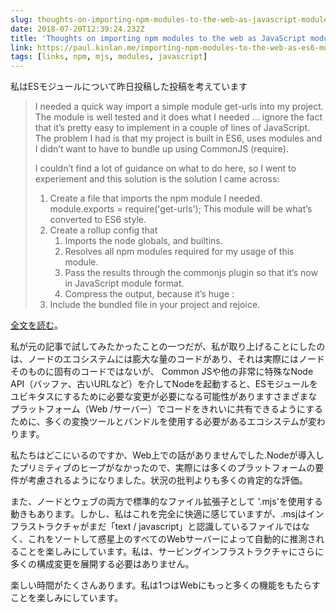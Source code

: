 ```yaml
---
slug: thoughts-on-importing-npm-modules-to-the-web-as-javascript-modules
date: 2018-07-20T12:39:24.232Z
title: 'Thoughts on importing npm modules to the web as JavaScript modules'
link: https://paul.kinlan.me/importing-npm-modules-to-the-web-as-es6-modules/
tags: [links, npm, mjs, modules, javascript]
---
```

私はESモジュールについて昨日投稿した投稿を考えています

> I needed a quick way import a simple module get-urls into my project. The module is well tested and it does what I needed &#x2026; ignore the fact that it&#x2019;s pretty easy to implement in a couple of lines of JavaScript. The problem I had is that my project is built in ES6, uses modules and I didn&#x2019;t want to have to bundle up using CommonJS (require).
> 
> I couldn&#x2019;t find a lot of guidance on what to do here, so I went to experiement and this solution is the solution I came across:
> 
> 1. Create a file that imports the npm module I needed. module.exports = require('get-urls'); This module will be what&#x2019;s converted to ES6 style.
> 2. Create a rollup config that
>     1. Imports the node globals, and builtins.
>     2. Resolves all npm modules required for my usage of this module.
>     3. Pass the results through the commonjs plugin so that it&#x2019;s now in JavaScript module format.
>     4. Compress the output, because it&#x2019;s huge :
> 3. Include the bundled file in your project and rejoice.


[全文を読む](https://paul.kinlan.me/importing-npm-modules-to-the-web-as-es6-modules/)。

私が元の記事で試してみたかったことの一つだが、私が取り上げることにしたのは、ノードのエコシステムには膨大な量のコードがあり、それは実際にはノードそのものに固有のコードではないが、 Common JSや他の非常に特殊なNode API（バッファ、古いURLなど）を介してNodeを起動すると、ESモジュールをユビキタスにするために必要な変更が必要になる可能性がありますさまざまなプラットフォーム（Web /サーバー）でコードをきれいに共有できるようにするために、多くの変換ツールとバンドルを使用する必要があるエコシステムが変わります。

私たちはどこにいるのですか、Web上での話がありませんでした.Nodeが導入したプリミティブのヒープがなかったので、実際には多くのプラットフォームの要件が考慮されるようになりました。状況の批判よりも多くの肯定的な評価。

また、ノードとウェブの両方で標準的なファイル拡張子として '.mjs'を使用する動きもあります。しかし、私はこれを完全に快適に感じていますが、.msjはインフラストラクチャがまだ「text / javascript」と認識しているファイルではなく、これをソートして惑星上のすべてのWebサーバーによって自動的に推測されることを楽しみにしています。私は、サービングインフラストラクチャにさらに多くの構成変更を展開する必要はありません。

楽しい時間がたくさんあります。私は1つはWebにもっと多くの機能をもたらすことを楽しみにしています。
